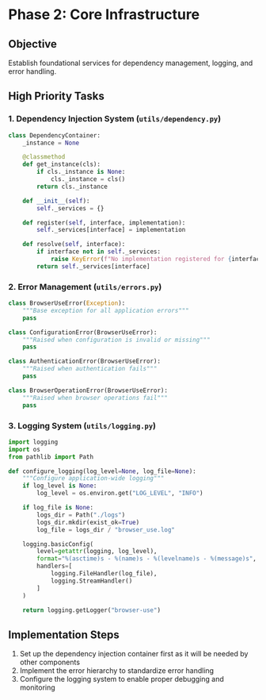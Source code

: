 # Phase 2: Core Infrastructure

## Objective

Establish foundational services for dependency management, logging, and error handling.

## High Priority Tasks

### 1. Dependency Injection System (`utils/dependency.py`)

```python
class DependencyContainer:
    _instance = None

    @classmethod
    def get_instance(cls):
        if cls._instance is None:
            cls._instance = cls()
        return cls._instance

    def __init__(self):
        self._services = {}

    def register(self, interface, implementation):
        self._services[interface] = implementation

    def resolve(self, interface):
        if interface not in self._services:
            raise KeyError(f"No implementation registered for {interface}")
        return self._services[interface]
```

### 2. Error Management (`utils/errors.py`)

```python
class BrowserUseError(Exception):
    """Base exception for all application errors"""
    pass

class ConfigurationError(BrowserUseError):
    """Raised when configuration is invalid or missing"""
    pass

class AuthenticationError(BrowserUseError):
    """Raised when authentication fails"""
    pass

class BrowserOperationError(BrowserUseError):
    """Raised when browser operations fail"""
    pass
```

### 3. Logging System (`utils/logging.py`)

```python
import logging
import os
from pathlib import Path

def configure_logging(log_level=None, log_file=None):
    """Configure application-wide logging"""
    if log_level is None:
        log_level = os.environ.get("LOG_LEVEL", "INFO")

    if log_file is None:
        logs_dir = Path("./logs")
        logs_dir.mkdir(exist_ok=True)
        log_file = logs_dir / "browser_use.log"

    logging.basicConfig(
        level=getattr(logging, log_level),
        format="%(asctime)s - %(name)s - %(levelname)s - %(message)s",
        handlers=[
            logging.FileHandler(log_file),
            logging.StreamHandler()
        ]
    )

    return logging.getLogger("browser-use")
```

## Implementation Steps

1. Set up the dependency injection container first as it will be needed by other components
2. Implement the error hierarchy to standardize error handling
3. Configure the logging system to enable proper debugging and monitoring
